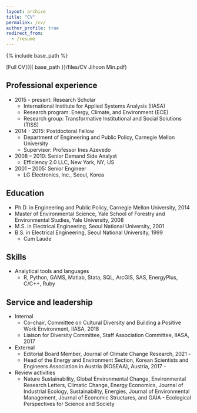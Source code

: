 ```yaml
---
layout: archive
title: "CV"
permalink: /cv/
author_profile: true
redirect_from:
  - /resume
---
```


{% include base_path %}

[Full CV]({{ base_path }}/files/CV Jihoon Min.pdf)

## Professional experience

* 2015 - present: Research Scholar
  * International Institute for Applied Systems Analysis (IIASA)
  * Research program: Energy, Climate, and Environment (ECE)
  * Research group: Transformative Institutional and Social Solutions (TISS)
* 2014 - 2015: Postdoctoral Fellow
  * Department of Engineering and Public Policy, Carnegie Mellon University
  * Supervisor: Professor Ines Azevedo
* 2008 – 2010: Senior Demand Side Analyst
  * Efficiency 2.0 LLC, New York, NY, US
* 2001 – 2005: Senior Engineer
  * LG Electronics, Inc., Seoul, Korea


## Education

* Ph.D. in Engineering and Public Policy, Carnegie Mellon University, 2014
* Master of Environmental Science, Yale School of Forestry and Environmental Studies, Yale University, 2008
* M.S. in Electrical Engineering, Seoul National University, 2001
* B.S. in Electrical Engineering, Seoul National University, 1999
  * Cum Laude

## Skills

* Analytical tools and languages
  * R, Python, GAMS, Matlab, Stata, SQL, ArcGIS, SAS, EnergyPlus, C/C++, Ruby

## Service and leadership

* Internal
  * Co-chair, Committee on Cultural Diversity and Building a Positive Work Environment, IIASA, 2018
  * Liaison for Diversity Committee, Staff Association Committee, IIASA, 2017
* External
  * Editorial Board Member, Journal of Climate Change Research, 2021 -
  * Head of the Energy and Environment Section, Korean Scientists and Engineers Association in Austria (KOSEAA), Austria, 2017 -
* Review activities
  * Nature Sustainability, Global Environmental Change, Environmental Research Letters, Climatic Change, Energy Economics, Journal of Industrial Ecology, Sustainability, Energies, Journal of Environmental Management, Journal of Economic Structures, and GAIA - Ecological Perspectives for Science and Society
